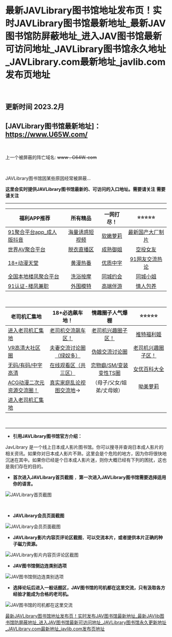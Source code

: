 # 最新JAVLibrary图书馆地址发布页！实时JAVLibrary图书馆最新地址_最新JAV图书馆防屏蔽地址_进入JAV图书馆最新可访问地址_JAVLibrary图书馆永久地址_JAVLibrary.com最新地址_javlib.com发布页地址


&nbsp;&nbsp;&nbsp;&nbsp;&nbsp;&nbsp;&nbsp;

##  更新时间 2023.2月


## **[JAVLibrary图书馆最新地址]：https://www.U65W.com/**


&nbsp;&nbsp;&nbsp;&nbsp;&nbsp;&nbsp;&nbsp;

上一个被屏蔽的阵亡域名:  <s>www . G64W. com</s>

&nbsp;&nbsp;&nbsp;&nbsp;&nbsp;&nbsp;&nbsp;



JAVLibrary图书馆因某些原因经常被屏蔽...

**这里会实时提供JAVLibrary图书馆最新的、可访问的入口地址。需要请关注**
**需要请关注**





------




| 福利APP推荐                                         |                 所有精品                  |             一网打尽！              |                    ⭐⭐⭐⭐⭐                    |
| --------------------------------------------------- | :---------------------------------------: | :---------------------------------: | :-----------------------------------------: |
| [91聚合平台app_成人版抖音](https://yfriuxdff68nhtghjd8grtgr.linepr.cyou/fdhujde/) | [海量诱惑短视频](https://yfriuxdff68nhtghjd8grtgr.linepr.cyou/fdhujde/) | [软嫩萝莉](https://yfriuxdff68nhtghjd8grtgr.linepr.cyou/fdhujde/) | [最新国产大厂制片](https://yfriuxdff68nhtghjd8grtgr.linepr.cyou/fdhujde/) |
| [世界AV聚合平台](https://yfriuxdff68nhtghjd8grtgr.linepr.cyou/fdhujde/)           |   [脱衣直播区](https://yfriuxdff68nhtghjd8grtgr.linepr.cyou/fdhujde/)   | [成熟御姐](https://yfriuxdff68nhtghjd8grtgr.linepr.cyou/fdhujde/) |     [空投女友](https://yfriuxdff68nhtghjd8grtgr.linepr.cyou/fdhujde/)     |
| [18+动漫天堂](https://yfriuxdff68nhtghjd8grtgr.linepr.cyou/fdhujde/)              |    [黄漫热番](https://yfriuxdff68nhtghjd8grtgr.linepr.cyou/fdhujde/)    | [优质中字](https://yfriuxdff68nhtghjd8grtgr.linepr.cyou/fdhujde/) |  [91网友交流热论](https://yfriuxdff68nhtghjd8grtgr.linepr.cyou/fdhujde/)  |
| [全国本地楼凤聚合平台](https://yfriuxdff68nhtghjd8grtgr.linepr.cyou/fdhujde/)     |    [洗浴按摩](https://yfriuxdff68nhtghjd8grtgr.linepr.cyou/fdhujde/)    | [同城约会](https://yfriuxdff68nhtghjd8grtgr.linepr.cyou/fdhujde/) |     [同城小姐](https://yfriuxdff68nhtghjd8grtgr.linepr.cyou/fdhujde/)     |
| [91认证-楼凤兼职](https://yfriuxdff68nhtghjd8grtgr.linepr.cyou/fdhujde/)          |    [外围模特](https://yfriuxdff68nhtghjd8grtgr.linepr.cyou/fdhujde/)    | [高端伴游](https://yfriuxdff68nhtghjd8grtgr.linepr.cyou/fdhujde/) |     [情人包养](https://yfriuxdff68nhtghjd8grtgr.linepr.cyou/fdhujde/)     |

&nbsp;&nbsp;&nbsp;&nbsp;

| 老司机汇集地                          |                **18+必选飙车地！**                 |                 情趣圈子人气爆棚                 |                    ⭐⭐⭐⭐⭐                     |
| --------------------------------------------------- | :------------------------------------------------: | :----------------------------------------------: | :------------------------------------------: |
| [进入老司机汇集地](https://yfriuxdff68nhtghjd8grtgr.linepr.cyou/fdhujde/)          |    [老司机交流飙车区！](https://yfriuxdff68nhtghjd8grtgr.linepr.cyou/fdhujde/)    |   [老司机兴趣圈子区！](https://yfriuxdff68nhtghjd8grtgr.linepr.cyou/fdhujde/)   |     [推特福利姬](https://yfriuxdff68nhtghjd8grtgr.linepr.cyou/fdhujde/)     |
| [VR高清大社区圈](https://yfriuxdff68nhtghjd8grtgr.linepr.cyou/fdhujde/)            | [夫妻交流讨论圈（绿奴多）](https://yfriuxdff68nhtghjd8grtgr.linepr.cyou/fdhujde/) |     [伪娘交流讨论圈](https://yfriuxdff68nhtghjd8grtgr.linepr.cyou/fdhujde/)     | [老司机兴趣圈子区！](https://yfriuxdff68nhtghjd8grtgr.linepr.cyou/fdhujde/) |
| [无码/有码/中字高清](https://yfriuxdff68nhtghjd8grtgr.linepr.cyou/fdhujde/)        |   [在线观看区（共三区）](https://yfriuxdff68nhtghjd8grtgr.linepr.cyou/fdhujde/)   | [恋物癖/SM/变装变性TS圈](https://yfriuxdff68nhtghjd8grtgr.linepr.cyou/fdhujde/) |    [女优百科大全](https://yfriuxdff68nhtghjd8grtgr.linepr.cyou/fdhujde/)    |
| [ACG动漫二次元资源交流圈！](https://yfriuxdff68nhtghjd8grtgr.linepr.cyou/fdhujde/) | [真实家庭乱论视图交流地](https://yfriuxdff68nhtghjd8grtgr.linepr.cyou/fdhujde/)→  |            （母子/父女/姐弟/丈母娘）             |      [呦美萝莉](https://yfriuxdff68nhtghjd8grtgr.linepr.cyou/fdhujde/)      |
| [进入老司机汇集地](https://yfriuxdff68nhtghjd8grtgr.linepr.cyou/fdhujde/)          |                                                    |                                                  |                                              |

&nbsp;&nbsp;&nbsp;&nbsp;&nbsp;&nbsp;&nbsp;

------




- **引用JAVLibrary图书馆官方介绍：**

JavLibrary 是一个线上日本成人影片图书馆。你可以搜寻并查询日本成人影片的相关资讯。如果你对日本成人影片不熟，这里会是个危险的地方，因为你将很快地沉迷在其中。如果你已经是个日本成人影片迷，则你大概已经有下列的困扰，这也是我们存在的目的。





- **首次进入JAVLibrary首页截图** ，**第一次进入JAVLibrary图书馆需要选择适用你的语言。**

![JAVLibrary首页截图](https://i.postimg.cc/hvv5CLnG/8.jpg)

​    

- **JAVLibrary会员页面截图**

![JAVLibrary会员页面截图](https://i.postimg.cc/jj6mCqvR/57.jpg)



- **JAVLibrary影片内容页评论区截图**，**可以交流本片，或者提供本片正确的种子磁力资源。**

![JAVLibrary影片内容页评论区截图](https://i.postimg.cc/BvssmVVQ/07.jpg)



- **JAV图书馆侧边连类别选项**

![JAV图书馆侧边连类别选项](https://i.postimg.cc/ncz6ht6D/05.jpg)



- **选择论坛后进入一般话题区，JAV图书馆的司机都在这里交流，只有汲取各方经验才能成为合格的老司机。**

![JAV图书馆的司机都在这里交流](https://i.postimg.cc/SNvHXvht/25.jpg)



[最新JAVLibrary图书馆地址发布页！实时发布JAV图书馆最新地址](https://github.com/follow666/javlib.com_javlibrary.com/wiki)[_最新JAVlib图书馆防屏蔽地址_进入JAV图书馆最新可访问地址_JAVLibrary图书馆永久更新地址_JAVLibrary.com最新地址_javlib.com发布页地址](https://pagy.pw/javlibrary)
